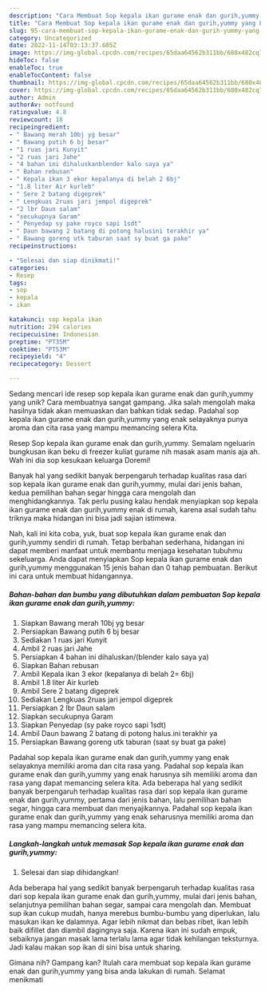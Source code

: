 ```yaml
---
description: "Cara Membuat Sop kepala ikan gurame enak dan gurih,yummy yang Lezat Sekali"
title: "Cara Membuat Sop kepala ikan gurame enak dan gurih,yummy yang Lezat Sekali"
slug: 95-cara-membuat-sop-kepala-ikan-gurame-enak-dan-gurih-yummy-yang-lezat-sekali
category: Uncategorized
date: 2022-11-14T03:13:37.605Z
image: https://img-global.cpcdn.com/recipes/65daa64562b311bb/680x482cq70/sop-kepala-ikan-gurame-enak-dan-gurihyummy-foto-resep-utama.jpg
hideToc: false
enableToc: true
enableTocContent: false
thumbnail: https://img-global.cpcdn.com/recipes/65daa64562b311bb/680x482cq70/sop-kepala-ikan-gurame-enak-dan-gurihyummy-foto-resep-utama.jpg
cover: https://img-global.cpcdn.com/recipes/65daa64562b311bb/680x482cq70/sop-kepala-ikan-gurame-enak-dan-gurihyummy-foto-resep-utama.jpg
author: Admin
authorAv: notfound
ratingvalue: 4.8
reviewcount: 18
recipeingredient:
- " Bawang merah 10bj yg besar"
- " Bawang putih 6 bj besar"
- "1 ruas jari Kunyit"
- "2 ruas jari Jahe"
- "4 bahan ini dihaluskanblender kalo saya ya"
- " Bahan rebusan"
- " Kepala ikan 3 ekor kepalanya di belah 2 6bj"
- "1.8 liter Air kurleb"
- " Sere 2 batang digeprek"
- " Lengkuas 2ruas jari jempol digeprek"
- "2 lbr Daun salam"
- "secukupnya Garam"
- " Penyedap sy pake royco sapi 1sdt"
- " Daun bawang 2 batang di potong halusini terakhir ya"
- " Bawang goreng utk taburan saat sy buat ga pake"
recipeinstructions:

- "Selesai dan siap dinikmati!"
categories:
- Resep
tags:
- sop
- kepala
- ikan

katakunci: sop kepala ikan 
nutrition: 294 calories
recipecuisine: Indonesian
preptime: "PT35M"
cooktime: "PT53M"
recipeyield: "4"
recipecategory: Dessert

---
```





Sedang mencari ide resep sop kepala ikan gurame enak dan gurih,yummy yang unik? Cara membuatnya sangat gampang. Jika salah mengolah maka hasilnya tidak akan memuaskan dan bahkan tidak sedap. Padahal sop kepala ikan gurame enak dan gurih,yummy yang enak selayaknya punya aroma dan cita rasa yang mampu memancing selera Kita.





Resep Sop kepala ikan gurame enak dan gurih,yummy. Semalam ngeluarin bungkusan ikan beku di freezer kuliat gurame nih masak asam manis aja ah. Wah ini dia sop kesukaan keluarga Doremi!

Banyak hal yang sedikit banyak berpengaruh terhadap kualitas rasa dari sop kepala ikan gurame enak dan gurih,yummy, mulai dari jenis bahan, kedua pemilihan bahan segar hingga cara mengolah dan menghidangkannya. Tak perlu pusing kalau hendak menyiapkan sop kepala ikan gurame enak dan gurih,yummy enak di rumah, karena asal sudah tahu triknya maka hidangan ini bisa jadi sajian istimewa.






Nah, kali ini kita coba, yuk, buat sop kepala ikan gurame enak dan gurih,yummy sendiri di rumah. Tetap berbahan sederhana, hidangan ini dapat memberi manfaat untuk membantu menjaga kesehatan tubuhmu sekeluarga. Anda dapat menyiapkan Sop kepala ikan gurame enak dan gurih,yummy menggunakan 15 jenis bahan dan 0 tahap pembuatan. Berikut ini cara untuk membuat hidangannya.

<!--inarticleads1-->

##### Bahan-bahan dan bumbu yang dibutuhkan dalam pembuatan Sop kepala ikan gurame enak dan gurih,yummy:

1. Siapkan  Bawang merah 10bj yg besar
1. Persiapkan  Bawang putih 6 bj besar
1. Sediakan 1 ruas jari Kunyit
1. Ambil 2 ruas jari Jahe
1. Persiapkan 4 bahan ini dihaluskan/(blender kalo saya ya)
1. Siapkan  Bahan rebusan
1. Ambil  Kepala ikan 3 ekor (kepalanya di belah 2= 6bj)
1. Ambil 1.8 liter Air kurleb
1. Ambil  Sere 2 batang digeprek
1. Sediakan  Lengkuas 2ruas jari jempol digeprek
1. Persiapkan 2 lbr Daun salam
1. Siapkan secukupnya Garam
1. Siapkan  Penyedap (sy pake royco sapi 1sdt)
1. Ambil  Daun bawang 2 batang di potong halus.ini terakhir ya
1. Persiapkan  Bawang goreng utk taburan (saat sy buat ga pake)


Padahal sop kepala ikan gurame enak dan gurih,yummy yang enak selayaknya memiliki aroma dan cita rasa yang. Padahal sop kepala ikan gurame enak dan gurih,yummy yang enak harusnya sih memiliki aroma dan rasa yang dapat memancing selera kita. Ada beberapa hal yang sedikit banyak berpengaruh terhadap kualitas rasa dari sop kepala ikan gurame enak dan gurih,yummy, pertama dari jenis bahan, lalu pemilihan bahan segar, hingga cara membuat dan menyajikannya. Padahal sop kepala ikan gurame enak dan gurih,yummy yang enak seharusnya memiliki aroma dan rasa yang mampu memancing selera kita. 

<!--inarticleads2-->

##### Langkah-langkah untuk memasak Sop kepala ikan gurame enak dan gurih,yummy:


1. Selesai dan siap dihidangkan!

Ada beberapa hal yang sedikit banyak berpengaruh terhadap kualitas rasa dari sop kepala ikan gurame enak dan gurih,yummy, mulai dari jenis bahan, selanjutnya pemilihan bahan segar, sampai cara mengolah dan. Membuat sup ikan cukup mudah, hanya merebus bumbu-bumbu yang diperlukan, lalu masukan ikan ke dalamnya. Agar lebih nikmat dan bebas ribet, ikan lebih baik difillet dan diambil dagingnya saja. Karena ikan ini sudah empuk, sebaiknya jangan masak lama terlalu lama agar tidak kehilangan teksturnya. Jadi kalau makan sop ikan di sini bisa untuk sharing. 

Gimana nih? Gampang kan? Itulah cara membuat sop kepala ikan gurame enak dan gurih,yummy yang bisa anda lakukan di rumah. Selamat menikmati
